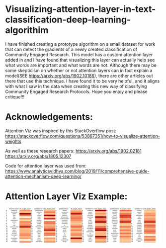 # Visualizing-attention-layer-in-text-classification-deep-learning-algorithim
I have finished creating a prototype algorithm on a small dataset for work that can detect the gradients of a newly created classification of Community Engaged Research. This model has a custom attention layer added in and I have found that visualizing this layer can actually help see what words are important and what words are not. Although there may be some skepticism on whether or not attention layers can in fact explain a model(SEE https://arxiv.org/abs/1902.10186), there are other articles out there that use this technique. I have found it to be very helpful, and it aligns with what I saw in the data when creating this new way of classifying Community Engaged Research Protocols. Hope you enjoy and please critique!!!


# Acknowledgements:
Attention Viz was inspired by this StackOverflow post: 
https://stackoverflow.com/questions/53867351/how-to-visualize-attention-weights

As well as these research papers: 
https://arxiv.org/abs/1902.02181
https://arxiv.org/abs/1805.12307

Code for attention layer was used from:
https://www.analyticsvidhya.com/blog/2019/11/comprehensive-guide-attention-mechanism-deep-learning/


# **Attention Layer Viz Example**:
![Alt text](attentionnotsorted.JPG?raw=true "Title")
